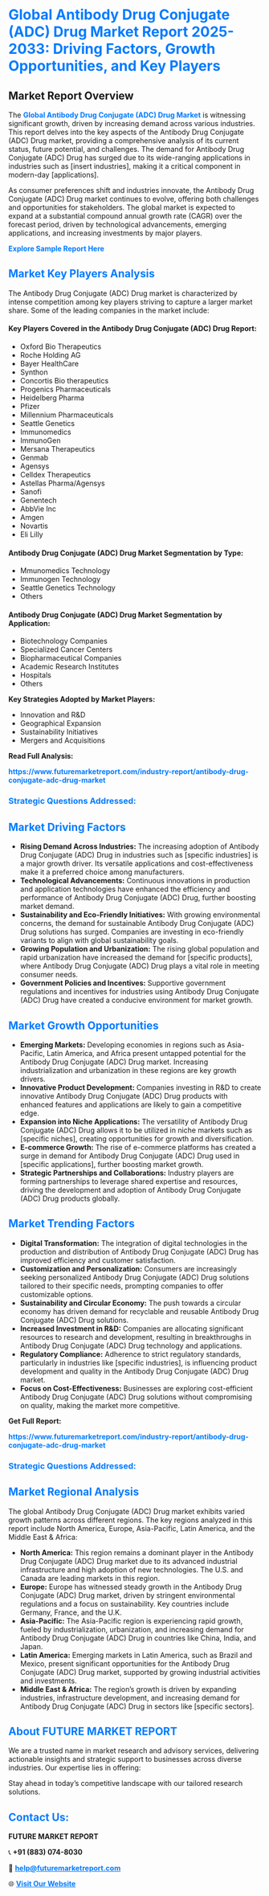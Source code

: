 <h1 style="color: #007BFF;">Global Antibody Drug Conjugate (ADC) Drug Market Report 2025-2033: Driving Factors, Growth Opportunities, and Key Players</h1>

<section id="overview">
<h2>Market Report Overview</h2>
<p>The <a href="https://www.futuremarketreport.com/industry-report/antibody-drug-conjugate-adc-drug-market" style="color: #007BFF; text-decoration: none;"><strong>Global Antibody Drug Conjugate (ADC) Drug Market</strong></a> is witnessing significant growth, driven by increasing demand across various industries. This report delves into the key aspects of the Antibody Drug Conjugate (ADC) Drug market, providing a comprehensive analysis of its current status, future potential, and challenges. The demand for Antibody Drug Conjugate (ADC) Drug has surged due to its wide-ranging applications in industries such as [insert industries], making it a critical component in modern-day [applications].</p>
<p>As consumer preferences shift and industries innovate, the Antibody Drug Conjugate (ADC) Drug market continues to evolve, offering both challenges and opportunities for stakeholders. The global market is expected to expand at a substantial compound annual growth rate (CAGR) over the forecast period, driven by technological advancements, emerging applications, and increasing investments by major players.</p>
</section>

<section id="overview">
<p><a href="https://www.futuremarketreport.com/request-sample/reportId=79332" style="color: #007BFF; text-decoration: none;"><strong>Explore Sample Report Here</strong></a></p>
</section>

<section id="key-players">
<h2 style="color: #007BFF;">Market Key Players Analysis</h2>
<p>The Antibody Drug Conjugate (ADC) Drug market is characterized by intense competition among key players striving to capture a larger market share. Some of the leading companies in the market include:</p>
<h4>Key Players Covered in the Antibody Drug Conjugate (ADC) Drug Report:</h4>
<ul><li>Oxford Bio Therapeutics</li><li>Roche Holding AG</li><li>Bayer HealthCare</li><li>Synthon</li><li>Concortis Bio therapeutics</li><li>Progenics Pharmaceuticals</li><li>Heidelberg Pharma</li><li>Pfizer</li><li>Millennium Pharmaceuticals</li><li>Seattle Genetics</li><li>Immunomedics</li><li>ImmunoGen</li><li>Mersana Therapeutics</li><li>Genmab</li><li>Agensys</li><li>Celldex Therapeutics</li><li>Astellas Pharma/Agensys</li><li>Sanofi</li><li>Genentech</li><li>AbbVie Inc</li><li>Amgen</li><li>Novartis</li><li>Eli Lilly</li></ul>
<h4>Antibody Drug Conjugate (ADC) Drug Market Segmentation by Type:</h4>
<ul><li>Mmunomedics Technology</li><li>Immunogen Technology</li><li>Seattle Genetics Technology</li><li>Others</li></ul>

<h4>Antibody Drug Conjugate (ADC) Drug Market Segmentation by Application:</h4>
<ul><li>Biotechnology Companies</li><li>Specialized Cancer Centers</li><li>Biopharmaceutical Companies</li><li>Academic Research Institutes</li><li>Hospitals</li><li>Others</li></ul>
<p><strong>Key Strategies Adopted by Market Players:</strong></p>
<ul>
<li>Innovation and R&D</li>
<li>Geographical Expansion</li>
<li>Sustainability Initiatives</li>
<li>Mergers and Acquisitions</li>
</ul>
</section>

<section>
<p><strong>Read Full Analysis: </strong></p><a href="https://www.futuremarketreport.com/industry-report/antibody-drug-conjugate-adc-drug-market" style="color: #007BFF; text-decoration: none;"><strong>https://www.futuremarketreport.com/industry-report/antibody-drug-conjugate-adc-drug-market</strong></a>
<h3 style="color: #007BFF;">Strategic Questions Addressed:</h3>
</section>

<section id="driving-factors">
<h2 style="color: #007BFF;">Market Driving Factors</h2>
<ul>
<li><strong>Rising Demand Across Industries:</strong> The increasing adoption of Antibody Drug Conjugate (ADC) Drug in industries such as [specific industries] is a major growth driver. Its versatile applications and cost-effectiveness make it a preferred choice among manufacturers.</li>
<li><strong>Technological Advancements:</strong> Continuous innovations in production and application technologies have enhanced the efficiency and performance of Antibody Drug Conjugate (ADC) Drug, further boosting market demand.</li>
<li><strong>Sustainability and Eco-Friendly Initiatives:</strong> With growing environmental concerns, the demand for sustainable Antibody Drug Conjugate (ADC) Drug solutions has surged. Companies are investing in eco-friendly variants to align with global sustainability goals.</li>
<li><strong>Growing Population and Urbanization:</strong> The rising global population and rapid urbanization have increased the demand for [specific products], where Antibody Drug Conjugate (ADC) Drug plays a vital role in meeting consumer needs.</li>
<li><strong>Government Policies and Incentives:</strong> Supportive government regulations and incentives for industries using Antibody Drug Conjugate (ADC) Drug have created a conducive environment for market growth.</li>
</ul>
</section>

<section id="growth-opportunities">
<h2 style="color: #007BFF;">Market Growth Opportunities</h2>
<ul>
<li><strong>Emerging Markets:</strong> Developing economies in regions such as Asia-Pacific, Latin America, and Africa present untapped potential for the Antibody Drug Conjugate (ADC) Drug market. Increasing industrialization and urbanization in these regions are key growth drivers.</li>
<li><strong>Innovative Product Development:</strong> Companies investing in R&D to create innovative Antibody Drug Conjugate (ADC) Drug products with enhanced features and applications are likely to gain a competitive edge.</li>
<li><strong>Expansion into Niche Applications:</strong> The versatility of Antibody Drug Conjugate (ADC) Drug allows it to be utilized in niche markets such as [specific niches], creating opportunities for growth and diversification.</li>
<li><strong>E-commerce Growth:</strong> The rise of e-commerce platforms has created a surge in demand for Antibody Drug Conjugate (ADC) Drug used in [specific applications], further boosting market growth.</li>
<li><strong>Strategic Partnerships and Collaborations:</strong> Industry players are forming partnerships to leverage shared expertise and resources, driving the development and adoption of Antibody Drug Conjugate (ADC) Drug products globally.</li>
</ul>
</section>

<section id="trending-factors">
<h2 style="color: #007BFF;">Market Trending Factors</h2>
<ul>
<li><strong>Digital Transformation:</strong> The integration of digital technologies in the production and distribution of Antibody Drug Conjugate (ADC) Drug has improved efficiency and customer satisfaction.</li>
<li><strong>Customization and Personalization:</strong> Consumers are increasingly seeking personalized Antibody Drug Conjugate (ADC) Drug solutions tailored to their specific needs, prompting companies to offer customizable options.</li>
<li><strong>Sustainability and Circular Economy:</strong> The push towards a circular economy has driven demand for recyclable and reusable Antibody Drug Conjugate (ADC) Drug solutions.</li>
<li><strong>Increased Investment in R&D:</strong> Companies are allocating significant resources to research and development, resulting in breakthroughs in Antibody Drug Conjugate (ADC) Drug technology and applications.</li>
<li><strong>Regulatory Compliance:</strong> Adherence to strict regulatory standards, particularly in industries like [specific industries], is influencing product development and quality in the Antibody Drug Conjugate (ADC) Drug market.</li>
<li><strong>Focus on Cost-Effectiveness:</strong> Businesses are exploring cost-efficient Antibody Drug Conjugate (ADC) Drug solutions without compromising on quality, making the market more competitive.</li>
</ul>
</section>

<section>
<p><strong>Get Full Report: </strong></p><a href="https://www.futuremarketreport.com/industry-report/antibody-drug-conjugate-adc-drug-market" style="color: #007BFF; text-decoration: none;"><strong>https://www.futuremarketreport.com/industry-report/antibody-drug-conjugate-adc-drug-market</strong></a>
<h3 style="color: #007BFF;">Strategic Questions Addressed:</h3>
</section>


<section id="regional-analysis">
<h2 style="color: #007BFF;">Market Regional Analysis</h2>
<p>The global Antibody Drug Conjugate (ADC) Drug market exhibits varied growth patterns across different regions. The key regions analyzed in this report include North America, Europe, Asia-Pacific, Latin America, and the Middle East & Africa:</p>
<ul>
<li><strong>North America:</strong> This region remains a dominant player in the Antibody Drug Conjugate (ADC) Drug market due to its advanced industrial infrastructure and high adoption of new technologies. The U.S. and Canada are leading markets in this region.</li>
<li><strong>Europe:</strong> Europe has witnessed steady growth in the Antibody Drug Conjugate (ADC) Drug market, driven by stringent environmental regulations and a focus on sustainability. Key countries include Germany, France, and the U.K.</li>
<li><strong>Asia-Pacific:</strong> The Asia-Pacific region is experiencing rapid growth, fueled by industrialization, urbanization, and increasing demand for Antibody Drug Conjugate (ADC) Drug in countries like China, India, and Japan.</li>
<li><strong>Latin America:</strong> Emerging markets in Latin America, such as Brazil and Mexico, present significant opportunities for the Antibody Drug Conjugate (ADC) Drug market, supported by growing industrial activities and investments.</li>
<li><strong>Middle East & Africa:</strong> The region’s growth is driven by expanding industries, infrastructure development, and increasing demand for Antibody Drug Conjugate (ADC) Drug in sectors like [specific sectors].</li>
</ul>
</section>

<footer>
<h2 style="color: #007BFF;">About FUTURE MARKET REPORT</h2>
<p>We are a trusted name in market research and advisory services, delivering actionable insights and strategic support to businesses across diverse industries. Our expertise lies in offering:</p>

<p>Stay ahead in today’s competitive landscape with our tailored research solutions.</p>

<h2 style="color: #007BFF;">Contact Us:</h2>
<p><strong>FUTURE MARKET REPORT</strong></p>
<p>📞 <strong>+91 (883) 074-8030</strong></p>
<p>📧 <strong><a href="mailto:help@futuremarketreport.com" style="color: #007BFF;">help@futuremarketreport.com</a></strong></p>
<p>🌐 <strong><a href="https://www.futuremarketreport.com/" style="color: #007BFF;">Visit Our Website</a></strong></p>
</footer>